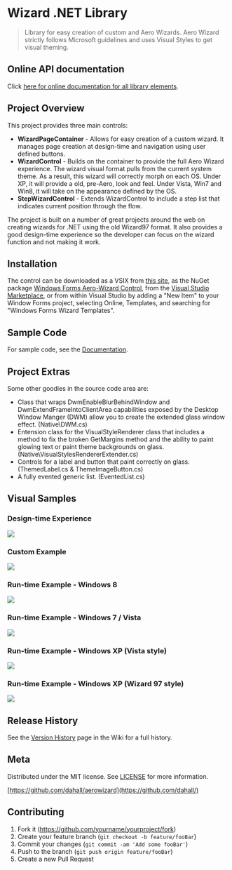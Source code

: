 # Wizard .NET Library

> Library for easy creation of custom and Aero Wizards. Aero Wizard strictly follows Microsoft guidelines and uses Visual Styles to get visual theming.

## Online API documentation

Click [here for online documentation for all library elements](https://dahall.github.io/AeroWizard).

## Project Overview

This project provides three main controls:
* **WizardPageContainer** - Allows for easy creation of a custom wizard. It manages page creation at design-time and navigation using user defined buttons.
* **WizardControl** - Builds on the container to provide the full Aero Wizard experience. The wizard visual format pulls from the current system theme. As a result, this wizard will correctly morph on each OS. Under XP, it will provide a old, pre-Aero, look and feel. Under Vista, Win7 and Win8, it will take on the appearance defined by the OS.
* **StepWizardControl** - Extends WizardControl to include a step list that indicates current position through the flow.

The project is built on a number of great projects around the web on creating wizards for .NET using the old Wizard97 format. It also provides a good design-time experience so the developer can focus on the wizard function and not making it work.

## Installation
The control can be downloaded as a VSIX from [this site](https://github.com/dahall/AeroWizard/blob/master/img/AeroWizardTemplates.vsix?raw=true), as the NuGet package [Windows Forms Aero-Wizard Control](https://www.nuget.org/packages/AeroWizard/), from the [Visual Studio Marketplace](https://marketplace.visualstudio.com/items?itemName=dahall.WindowsFormsWizardTemplates), or from within Visual Studio by adding a "New Item" to your Window Forms project, selecting Online, Templates, and searching for "Windows Forms Wizard Templates".

## Sample Code

For sample code, see the [Documentation](wiki).

## Project Extras

Some other goodies in the source code area are:
* Class that wraps DwmEnableBlurBehindWindow and DwmExtendFrameIntoClientArea capabilities exposed by the Desktop Window Manger (DWM) allow you to create the extended glass window effect. (Native\DWM.cs)
* Entension class for the VisualStyleRenderer class that includes a method to fix the broken GetMargins method and the ability to paint glowing text or paint theme backgrounds on glass. (Native\VisualStylesRendererExtender.cs)
* Controls for a label and button that paint correctly on glass. (ThemedLabel.cs & ThemeImageButton.cs)
* A fully evented generic list. (EventedList.cs)

## Visual Samples
### Design-time Experience
![](img/AeroWizEditVS.png)

### Custom Example
![](img/AeroWizCustom.png)

### Run-time Example - Windows 8
![](img/AeroWizWin8.png)

### Run-time Example - Windows 7 / Vista
![](img/AeroWizVista.png)

### Run-time Example - Windows XP (Vista style)
![](img/AeroWizXP.png)

### Run-time Example - Windows XP (Wizard 97 style)
![](img/AeroWiz97.png)

## Release History

See the [Version History](https://github.com/dahall/AeroWizard/wiki/Version-History) page in the Wiki for a full history.

## Meta

Distributed under the MIT license. See [LICENSE](LICENSE.md) for more information.

[https://github.com/dahall/aerowizard](https://github.com/dahall/)

## Contributing

1. Fork it (<https://github.com/yourname/yourproject/fork>)
2. Create your feature branch (`git checkout -b feature/fooBar`)
3. Commit your changes (`git commit -am 'Add some fooBar'`)
4. Push to the branch (`git push origin feature/fooBar`)
5. Create a new Pull Request
